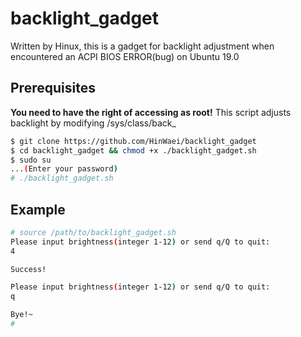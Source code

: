 # backlight_gadget
Written by Hinux, this is a gadget for backlight adjustment when encountered an ACPI BIOS ERROR(bug) on Ubuntu 19.0

## Prerequisites
**You need to have the right of accessing as root!**
This script adjusts backlight by modifying /sys/class/back_

```bash
$ git clone https://github.com/HinWaei/backlight_gadget
$ cd backlight_gadget && chmod +x ./backlight_gadget.sh
$ sudo su
...(Enter your password)
# ./backlight_gadget.sh
```

## Example


```bash
# source /path/to/backlight_gadget.sh
Please input brightness(integer 1-12) or send q/Q to quit:
4

Success!

Please input brightness(integer 1-12) or send q/Q to quit:
q

Bye!~
#
```
